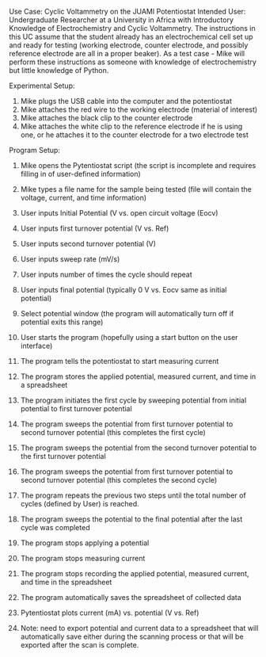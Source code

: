 Use Case: Cyclic Voltammetry on the JUAMI Potentiostat
Intended User: Undergraduate Researcher at a University in Africa with Introductory Knowledge of Electrochemistry and Cyclic Voltammetry. The instructions in this UC assume that the student already has an electrochemical cell set up and ready for testing (working electrode, counter electrode, and possibly reference electrode are all in a proper beaker).
As a test case - Mike will perform these instructions as someone with knowledge of electrochemistry but little knowledge of Python.

Experimental Setup:

1. Mike plugs the USB cable into the computer and the potentiostat
1. Mike attaches the red wire to the working electrode (material of interest)
1. Mike attaches the black clip to the counter electrode
1. Mike attaches the white clip to the reference electrode if he is using one, or he attaches it to the counter electrode for a two electrode test

Program Setup:
1. Mike opens the Pytentiostat script (the script is incomplete and requires filling in of user-defined information)
1. Mike types a file name for the sample being tested (file will contain the voltage, current, and time information)
1. User inputs Initial Potential (V vs. open circuit voltage (Eocv)
1. User inputs first turnover potential (V vs. Ref)
1. User inputs second turnover potential (V)
1. User inputs sweep rate (mV/s)
1. User inputs number of times the cycle should repeat
1. User inputs final potential (typically 0 V vs. Eocv same as initial potential)
1. Select potential window (the program will automatically turn off if potential exits this range)
1. User starts the program (hopefully using a start button on the user interface)
1. The program tells the potentiostat to start measuring current
1. The program stores the applied potential, measured current, and time in a spreadsheet
1. The program initiates the first cycle by sweeping potential from initial potential to first turnover potential
1. The program sweeps the potential from first turnover potential to second turnover potential (this completes the first cycle)
1. The program sweeps the potential from the second turnover potential to the first turnover potential
1. The program sweeps the potential from first turnover potential to second turnover potential (this completes the second cycle)
1. The program repeats the previous two steps until the total number of cycles (defined by User) is reached.
1. The program sweeps the potential to the final potential after the last cycle was completed
1. The program stops applying a potential
1. The program stops measuring current
1. The program stops recording the applied potential, measured current, and time in the spreadsheet
1. The program automatically saves the spreadsheet of collected data
1. Pytentiostat plots current (mA) vs. potential (V vs. Ref)

1. Note: need to export potential and current data to a spreadsheet that will automatically save either during the scanning process or that will be exported after the scan is complete.
